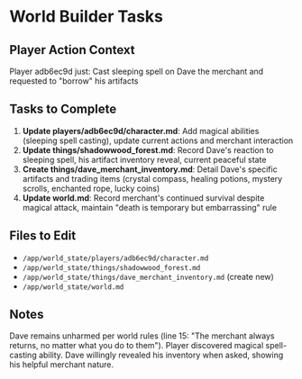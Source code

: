# World Builder Tasks

## Player Action Context
Player adb6ec9d just: Cast sleeping spell on Dave the merchant and requested to "borrow" his artifacts

## Tasks to Complete
1. **Update players/adb6ec9d/character.md**: Add magical abilities (sleeping spell casting), update current actions and merchant interaction
2. **Update things/shadowwood_forest.md**: Record Dave's reaction to sleeping spell, his artifact inventory reveal, current peaceful state
3. **Create things/dave_merchant_inventory.md**: Detail Dave's specific artifacts and trading items (crystal compass, healing potions, mystery scrolls, enchanted rope, lucky coins)
4. **Update world.md**: Record merchant's continued survival despite magical attack, maintain "death is temporary but embarrassing" rule

## Files to Edit
- `/app/world_state/players/adb6ec9d/character.md`
- `/app/world_state/things/shadowwood_forest.md`
- `/app/world_state/things/dave_merchant_inventory.md` (create new)
- `/app/world_state/world.md`

## Notes
Dave remains unharmed per world rules (line 15: "The merchant always returns, no matter what you do to them"). Player discovered magical spell-casting ability. Dave willingly revealed his inventory when asked, showing his helpful merchant nature.